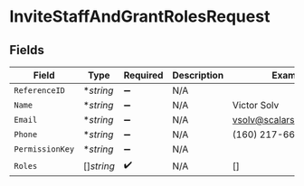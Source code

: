 # InviteStaffAndGrantRolesRequest


## Fields

| Field                     | Type                      | Required                  | Description               | Example                   |
| ------------------------- | ------------------------- | ------------------------- | ------------------------- | ------------------------- |
| `ReferenceID`             | **string*                 | :heavy_minus_sign:        | N/A                       |                           |
| `Name`                    | **string*                 | :heavy_minus_sign:        | N/A                       | Victor Solv               |
| `Email`                   | **string*                 | :heavy_minus_sign:        | N/A                       | vsolv@scalarsolutions.com |
| `Phone`                   | **string*                 | :heavy_minus_sign:        | N/A                       | (160) 217-6634            |
| `PermissionKey`           | **string*                 | :heavy_minus_sign:        | N/A                       |                           |
| `Roles`                   | []*string*                | :heavy_check_mark:        | N/A                       | []                        |